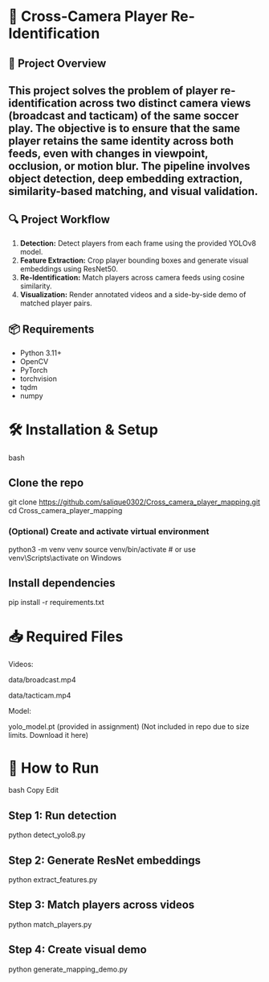 # 📌 Cross-Camera Player Re-Identification


## 🧾 Project Overview

This project solves the problem of player re-identification across two distinct camera views (broadcast and tacticam) of the same soccer play. The objective is to ensure that the same player retains the same identity across both feeds, even with changes in viewpoint, occlusion, or motion blur. The pipeline involves object detection, deep embedding extraction, similarity-based matching, and visual validation.
---

## 🔍 Project Workflow

1. **Detection:** Detect players from each frame using the provided YOLOv8 model.
2. **Feature Extraction:** Crop player bounding boxes and generate visual embeddings using ResNet50.
3. **Re-Identification:** Match players across camera feeds using cosine similarity.
4. **Visualization:** Render annotated videos and a side-by-side demo of matched player pairs.


## 📦 Requirements

- Python 3.11+
- OpenCV
- PyTorch
- torchvision
- tqdm
- numpy


# 🛠️ Installation & Setup

bash
## Clone the repo
git clone https://github.com/salique0302/Cross_camera_player_mapping.git
cd Cross_camera_player_mapping

### (Optional) Create and activate virtual environment
python3 -m venv venv
source venv/bin/activate  # or use venv\Scripts\activate on Windows

## Install dependencies
pip install -r requirements.txt

# 📥 Required Files
Videos:

data/broadcast.mp4

data/tacticam.mp4

Model:

yolo_model.pt (provided in assignment)
(Not included in repo due to size limits. Download it here)

# 🚀 How to Run
bash
Copy
Edit

## Step 1: Run detection
python detect_yolo8.py

## Step 2: Generate ResNet embeddings
python extract_features.py

## Step 3: Match players across videos
python match_players.py

## Step 4: Create visual demo
python generate_mapping_demo.py

